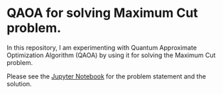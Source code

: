 # QAOA for solving Maximum Cut problem.

In this repository, I am experimenting with Quantum Approximate Optimization Algorithm (QAOA) by using it 
for solving the Maximum Cut problem. 

Please see the [Jupyter Notebook](https://github.com/AnetaBaloyan/maxcut-qaoa/blob/master/maxcut.ipynb)
for the problem statement and the solution.
